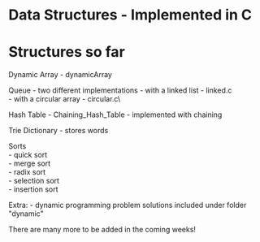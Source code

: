 # Data Structures - Implemented in C

# Structures so far
Dynamic Array - dynamicArray

Queue - two different implementations
    - with a linked list - linked.c\
    - with a circular array - circular.c\

Hash Table - Chaining_Hash_Table
		- implemented with chaining

Trie Dictionary - stores words

Sorts\
	- quick sort\
	- merge sort\
	- radix sort\
	- selection sort\
	- insertion sort

Extra:
	- dynamic programming problem solutions included under folder "dynamic"

There are many more to be added in the coming weeks!
